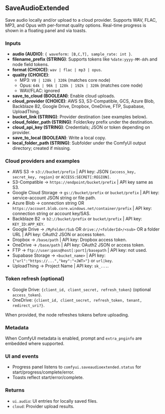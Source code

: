 ## SaveAudioExtended

Save audio locally and/or upload to a cloud provider. Supports WAV, FLAC, MP3, and Opus with per-format quality options. Real-time progress is shown in a floating panel and via toasts.

### Inputs

-   **audio (AUDIO)**: `{ waveform: [B,C,T], sample_rate: int }`.
-   **filename_prefix (STRING)**: Supports tokens like `%date:yyyy-MM-dd%` and node field tokens.
-   **format (CHOICE)**: `wav | flac | mp3 | opus`.
-   **quality (CHOICE)**:
    -   MP3: `V0 | 128k | 320k` (matches core node)
    -   Opus: `64k | 96k | 128k | 192k | 320k` (matches core node)
    -   WAV/FLAC: ignored
-   **save_to_cloud (BOOLEAN)**: Enable cloud uploads.
-   **cloud_provider (CHOICE)**: AWS S3, S3-Compatible, GCS, Azure Blob, Backblaze B2, Google Drive, Dropbox, OneDrive, FTP, Supabase, UploadThing.
-   **bucket_link (STRING)**: Provider destination (see examples below).
-   **cloud_folder_path (STRING)**: Folder/key prefix under the destination.
-   **cloud_api_key (STRING)**: Credentials; JSON or token depending on provider.
-   **save_to_local (BOOLEAN)**: Write a local copy.
-   **local_folder_path (STRING)**: Subfolder under the ComfyUI output directory; created if missing.

### Cloud providers and examples

-   AWS S3 → `s3://bucket/prefix` | API key: JSON `{access_key, secret_key, region}` or `ACCESS:SECRET[:REGION]`.
-   S3-Compatible → `https://endpoint/bucket/prefix` | API key same as S3.
-   Google Cloud Storage → `gs://bucket/prefix` or `bucket/prefix` | API key: service-account JSON string or file path.
-   Azure Blob → connection string OR `https://account.blob.core.windows.net/container/prefix` | API key: connection string or account key/SAS.
-   Backblaze B2 → `b2://bucket/prefix` or `bucket/prefix` | API key: `KEY_ID:APP_KEY`.
-   Google Drive → `/MyFolder/Sub` OR `drive://<folderId>/<sub>` OR a folder URL | API key: OAuth2 JSON or access token.
-   Dropbox → `/base/path` | API key: Dropbox access token.
-   OneDrive → `/base/path` | API key: OAuth2 JSON or access token.
-   FTP → `ftp://user:pass@host[:port]/basepath` | API key: not used.
-   Supabase Storage → `<bucket_name>` | API key: `{"url":"https://...","key":"<JWT>"}` or `url|key`.
-   UploadThing → Project Name  | API key: `sk_...`.

### Token refresh (optional)

-   Google Drive: `{client_id, client_secret, refresh_token}` (optional `access_token`).
-   OneDrive: `{client_id, client_secret, refresh_token, tenant, redirect_uri?}`.

When provided, the node refreshes tokens before uploading.

### Metadata

When ComfyUI metadata is enabled, prompt and `extra_pnginfo` are embedded where supported.

### UI and events

-   Progress panel listens to `comfyui.saveaudioextended.status` for start/progress/complete/error.
-   Toasts reflect start/error/complete.

### Returns

-   `ui.audio`: UI entries for locally saved files.
-   `cloud`: Provider upload results.

